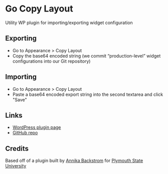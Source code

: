 Go Copy Layout
=============

Utility WP plugin for importing/exporting widget configuration

## Exporting

* Go to Appearance > Copy Layout
* Copy the base64 encoded string (we commit “production-level” widget configurations into our Git repository)

## Importing

* Go to Appearance > Copy Layout
* Paste a base64 encoded export string into the second textarea and click "Save"

## Links

* [WordPress plugin page](http://wordpress.org/plugins/go-copylayout/)
* [GitHub repo](https://github.com/borkweb/go-copylayout)

## Credits
Based off of a plugin built by [Annika Backstrom](https://github.com/abackstrom) for [Plymouth State University](https://github.com/plymouthstate)
